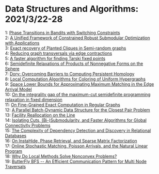 # Data Structures and Algorithms: 2021/3/22-28  
1: [Phase Transitions in Bandits with Switching Constraints](https://doi.org/10.48550/arXiv.1905.10825)  
2: [A Unified Framework of Constrained Robust Submodular Optimization with  Applications](https://doi.org/10.48550/arXiv.1906.06393)  
3: [Exact recovery of Planted Cliques in Semi-random graphs](https://doi.org/10.48550/arXiv.2011.08447)  
4: [Reducing graph transversals via edge contractions](https://doi.org/10.48550/arXiv.2005.01460)  
5: [A faster algorithm for finding Tarski fixed points](https://doi.org/10.48550/arXiv.2010.02618)  
6: [Semidefinite Relaxations of Products of Nonnegative Forms on the Sphere](https://doi.org/10.48550/arXiv.2102.13220)  
7: [Dory: Overcoming Barriers to Computing Persistent Homology](https://doi.org/10.48550/arXiv.2103.05608)  
8: [Local Computation Algorithms for Coloring of Uniform Hypergraphs](https://doi.org/10.48550/arXiv.2103.10990)  
9: [Space Lower Bounds for Approximating Maximum Matching in the Edge  Arrival Model](https://doi.org/10.48550/arXiv.2103.11669)  
10: [On the integrality gap of the maximum-cut semidefinite programming  relaxation in fixed dimension](https://doi.org/10.48550/arXiv.1808.02346)  
11: [On Fine-Grained Exact Computation in Regular Graphs](https://doi.org/10.48550/arXiv.2008.09008)  
12: [A Parallel Batch-Dynamic Data Structure for the Closest Pair Problem](https://doi.org/10.48550/arXiv.2010.02379)  
13: [Facility Reallocation on the Line](https://doi.org/10.48550/arXiv.2103.12894)  
14: [Isolating Cuts, (Bi-)Submodularity, and Faster Algorithms for Global  Connectivity Problems](https://doi.org/10.48550/arXiv.2103.12908)  
15: [The Complexity of Dependency Detection and Discovery in Relational  Databases](https://doi.org/10.48550/arXiv.2103.13331)  
16: [On InstaHide, Phase Retrieval, and Sparse Matrix Factorization](https://doi.org/10.48550/arXiv.2011.11181)  
17: [Online Stochastic Matching, Poisson Arrivals, and the Natural Linear  Program](https://doi.org/10.48550/arXiv.2103.13024)  
18: [Why Do Local Methods Solve Nonconvex Problems?](https://doi.org/10.48550/arXiv.2103.13462)  
19: [ButterFly BFS -- An Efficient Communication Pattern for Multi Node  Traversals](https://doi.org/10.48550/arXiv.2103.13577)  